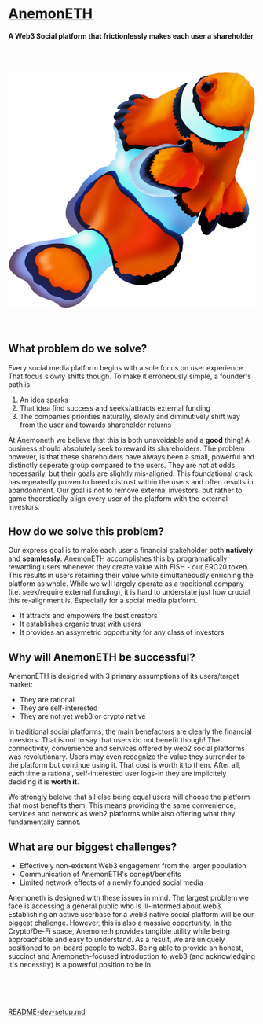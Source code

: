 # [AnemonETH](https://anemoneth.herokuapp.com/)    
#### A Web3 Social platform that __frictionlessly__ makes each user a shareholder     
&nbsp;    

![logo](./Images/Untitled_Artwork%202.png)
---
&nbsp;    
## What problem do we solve?
Every social media platform begins with a sole focus on user experience. That focus slowly shifts though. To make it erroneously simple, a founder's path is:
1. An idea sparks 
2. That idea find success and seeks/attracts external funding 
3. The companies priorities naturally, slowly and diminutively shift way from the user and towards shareholder returns  

At Anemoneth we believe that this is both unavoidable and a __good__ thing! A business should absolutely seek to reward its shareholders. The problem however, is that these shareholders have always been a small, powerful and distinctly seperate group compared to the users. They are not at odds necessarily, but their goals are slightly mis-aligned. This foundational crack has repeatedly proven to breed distrust within the users and often results in abandonment. Our goal is not to remove external investors, but rather to game theoretically align every user of the platform with the external investors.

## How do we solve this problem?
Our express goal is to make each user a financial stakeholder both __natively__ and __seamlessly__. AnemonETH accomplishes this by programatically rewarding users whenever they create value with FISH - our ERC20 token. This results in users retaining their value while simultaneously enriching the platform as whole. While we will largely operate as a traditional company (i.e. seek/require external funding), it is hard to understate just how crucial this re-alignment is. Especially for a social media platform.
* It attracts and empowers the best creators
* It establishes organic trust with users
* It provides an assymetric opportunity for any class of investors

## Why will AnemonETH be successful?
AnemonETH is designed with 3 primary assumptions of its users/target market:
* They are rational
* They are self-interested
* They are not yet web3 or crypto native

In traditional social platforms, the main benefactors are clearly the financial investors. That is not to say that users do not benefit though! The connectivity, convenience and services offered by web2 social platforms was revolutionary. Users may even recognize the value they surrender to the platform but continue using it. That cost is worth it to them. After all, each time a rational, self-interested user logs-in they are implicitely deciding it is __worth it__.

We strongly beleive that all else being equal users will choose the platform that most benefits them. This means providing the same convenience, services and network as web2 platforms while also offering what they fundamentally cannot. 

## What are our biggest challenges?
* Effectively non-existent Web3 engagement from the larger population
* Communication of AnemonETH's conept/benefits
* Limited network effects of a newly founded social media

Anemoneth is designed with these issues in mind. The largest problem we face is accessing a general public who is ill-informed about web3. Establishing an active userbase for a web3 native social platform will be our biggest challenge. However, this is also a massive opportunity. In the Crypto/De-Fi space, Anemoneth provides tangible utility while being approachable and easy to understand. As a result, we are uniquely positioned to on-board people to web3. Being able to provide an honest, succinct and Anemoneth-focused introduction to web3 (and acknowledging it's necessity) is a powerful position to be in.     
     
&nbsp;     
&nbsp;     
&nbsp;     


[README-dev-setup.md](https://github.com/marinojoey/Anemoneth-web-app/blob/main/README.md)       